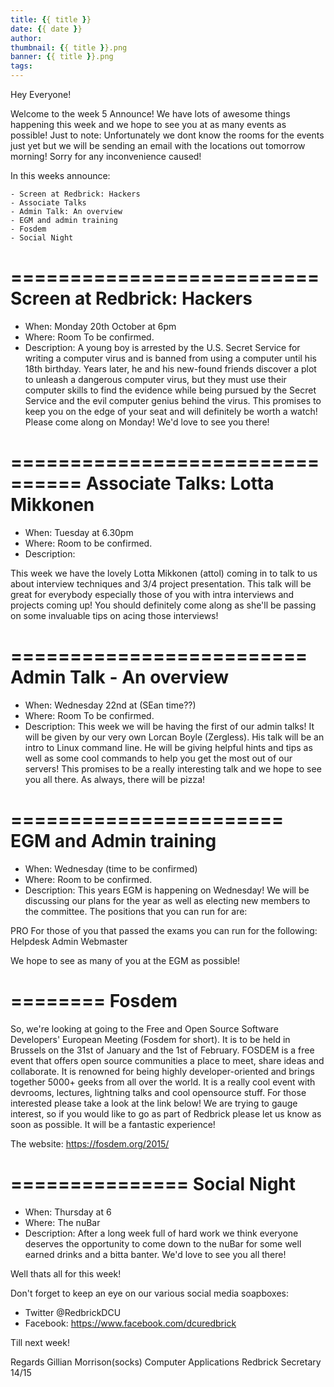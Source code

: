 ```yaml
---
title: {{ title }}
date: {{ date }}
author:
thumbnail: {{ title }}.png
banner: {{ title }}.png
tags:
---
```


Hey Everyone!

Welcome to the week 5 Announce! We have lots of awesome things 
happening this week and we hope to see you at as many events as 
possible!
Just to note: Unfortunately we dont know the rooms for the events just 
yet but we will be sending an email with the locations out tomorrow 
morning! Sorry for any inconvenience caused!

In this weeks announce:

    - Screen at Redbrick: Hackers
    - Associate Talks
    - Admin Talk: An overview
    - EGM and admin training
    - Fosdem
    - Social Night

==========================
Screen at Redbrick: Hackers
==========================

+ When: Monday 20th October at 6pm
+ Where: Room To be confirmed.
+ Description:
A young boy is arrested by the U.S. Secret Service for writing a 
computer virus and is banned from using a computer until his 18th 
birthday. Years later, he and his new-found friends discover a plot to 
unleash a dangerous computer virus, but they must use their computer 
skills to find the evidence while being pursued by the Secret Service 
and the evil computer genius behind the virus. This promises to keep you 
on the edge of your seat and will definitely be worth a watch! Please 
come along on Monday! We'd love to see you there!

================================
Associate Talks: Lotta Mikkonen
================================

+ When: Tuesday at 6.30pm
+ Where: Room to be confirmed.
+ Description:

This week we have the lovely Lotta Mikkonen (attol) coming in to talk 
to us about interview techniques and 3/4 project presentation.  This 
talk will be great for everybody especially those of you with intra 
interviews and projects coming up! You should definitely come along as 
she'll be passing on some invaluable tips on acing those interviews!

=========================
Admin Talk - An overview
=========================

+ When: Wednesday 22nd at (SEan time??)
+ Where: Room To be confirmed.
+ Description:
This week we will be having the first of our admin talks! It will be 
given by our very own Lorcan Boyle (Zergless). His talk will be an intro 
to Linux command line. He will be giving helpful hints and tips as well 
as some cool commands to help you get the most out of our servers! This 
promises to be a really interesting talk and we hope to see you all 
there. As always, there will be pizza!

=======================
EGM and Admin training
=======================

+ When: Wednesday (time to be confirmed)
+ Where: Room to be confirmed.
+ Description:
This years EGM is happening on Wednesday! We will be discussing our 
plans for the year as well as electing new members to the committee. The 
positions that you can run for are:

PRO
For those of you that passed the exams you can run for the following:
Helpdesk
Admin
Webmaster

We hope to see as many of you at the EGM as possible!

========
Fosdem
========

So, we're looking at going to the Free and Open Source Software 
Developers' European Meeting (Fosdem for short). It is to be held in 
Brussels on the 31st of January and the 1st of February. FOSDEM is a 
free event that offers open source communities a place to meet, share 
ideas and collaborate. It is renowned for being highly 
developer-oriented and brings together 5000+ geeks from all over the 
world. It is a really cool event with devrooms, lectures, lightning 
talks and cool opensource stuff. For those interested please take a look 
at the link below! We are trying to gauge interest, so if you would like 
to go as part of Redbrick please let us know as soon as possible. It 
will be a fantastic experience!

The website:
https://fosdem.org/2015/

===============
Social Night
===============

+ When: Thursday at 6
+ Where: The nuBar
+ Description:
After a long week full of hard work we think everyone deserves the 
opportunity to come down to the nuBar for some well earned drinks and a 
bitta banter. We'd love to see you all there!

Well thats all for this week!

Don't forget to keep an eye on our various social media soapboxes:
- Twitter @RedbrickDCU
- Facebook: https://www.facebook.com/dcuredbrick

Till next week!

Regards
Gillian Morrison(socks)
Computer Applications
Redbrick Secretary 14/15



